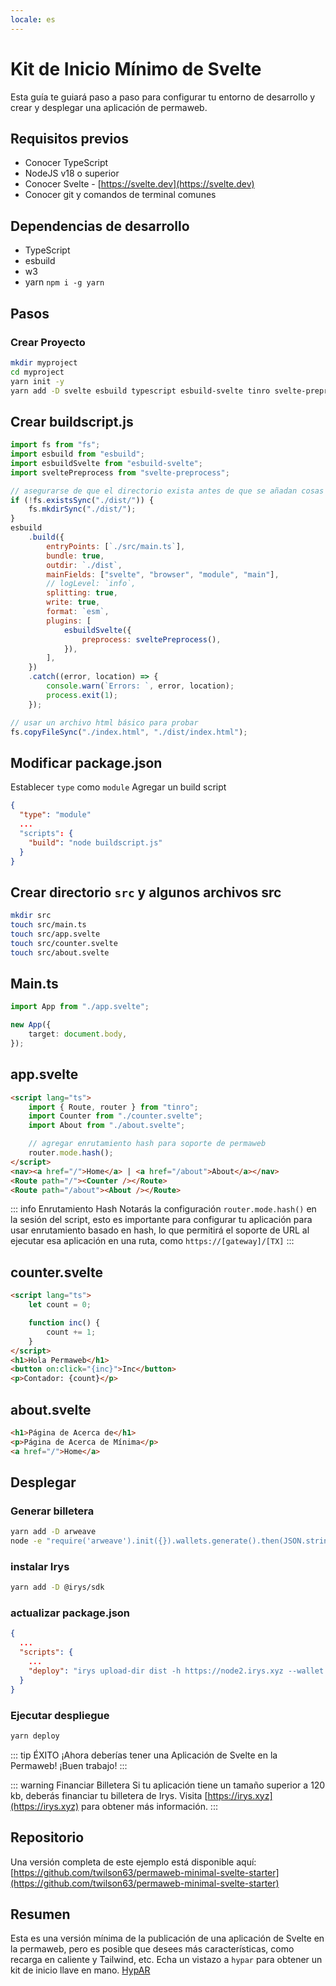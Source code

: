 ```yaml
---
locale: es
---
```


# Kit de Inicio Mínimo de Svelte

Esta guía te guiará paso a paso para configurar tu entorno de desarrollo y crear y desplegar una aplicación de permaweb.

## Requisitos previos

-   Conocer TypeScript
-   NodeJS v18 o superior
-   Conocer Svelte - [https://svelte.dev](https://svelte.dev)
-   Conocer git y comandos de terminal comunes

## Dependencias de desarrollo

-   TypeScript
-   esbuild
-   w3
-   yarn `npm i -g yarn`

## Pasos

### Crear Proyecto

```sh
mkdir myproject
cd myproject
yarn init -y
yarn add -D svelte esbuild typescript esbuild-svelte tinro svelte-preprocess
```

## Crear buildscript.js

```js
import fs from "fs";
import esbuild from "esbuild";
import esbuildSvelte from "esbuild-svelte";
import sveltePreprocess from "svelte-preprocess";

// asegurarse de que el directorio exista antes de que se añadan cosas a él
if (!fs.existsSync("./dist/")) {
	fs.mkdirSync("./dist/");
}
esbuild
	.build({
		entryPoints: [`./src/main.ts`],
		bundle: true,
		outdir: `./dist`,
		mainFields: ["svelte", "browser", "module", "main"],
		// logLevel: `info`,
		splitting: true,
		write: true,
		format: `esm`,
		plugins: [
			esbuildSvelte({
				preprocess: sveltePreprocess(),
			}),
		],
	})
	.catch((error, location) => {
		console.warn(`Errors: `, error, location);
		process.exit(1);
	});

// usar un archivo html básico para probar
fs.copyFileSync("./index.html", "./dist/index.html");
```

## Modificar package.json

Establecer `type` como `module`
Agregar un build script

```json
{
  "type": "module"
  ...
  "scripts": {
    "build": "node buildscript.js"
  }
}
```

## Crear directorio `src` y algunos archivos src

```sh
mkdir src
touch src/main.ts
touch src/app.svelte
touch src/counter.svelte
touch src/about.svelte
```

## Main.ts

```ts
import App from "./app.svelte";

new App({
	target: document.body,
});
```

## app.svelte

```html
<script lang="ts">
	import { Route, router } from "tinro";
	import Counter from "./counter.svelte";
	import About from "./about.svelte";

	// agregar enrutamiento hash para soporte de permaweb
	router.mode.hash();
</script>
<nav><a href="/">Home</a> | <a href="/about">About</a></nav>
<Route path="/"><Counter /></Route>
<Route path="/about"><About /></Route>
```

::: info Enrutamiento Hash
Notarás la configuración `router.mode.hash()` en la sesión del script, esto es importante para configurar tu aplicación para usar enrutamiento basado en hash, lo que permitirá el soporte de URL al ejecutar esa aplicación en una ruta, como `https://[gateway]/[TX]`
:::

## counter.svelte

```html
<script lang="ts">
	let count = 0;

	function inc() {
		count += 1;
	}
</script>
<h1>Hola Permaweb</h1>
<button on:click="{inc}">Inc</button>
<p>Contador: {count}</p>
```

## about.svelte

```html
<h1>Página de Acerca de</h1>
<p>Página de Acerca de Mínima</p>
<a href="/">Home</a>
```

## Desplegar

### Generar billetera

```sh
yarn add -D arweave
node -e "require('arweave').init({}).wallets.generate().then(JSON.stringify).then(console.log.bind(console))" > wallet.json
```

### instalar Irys

```sh
yarn add -D @irys/sdk
```

### actualizar package.json

```json
{
  ...
  "scripts": {
    ...
    "deploy": "irys upload-dir dist -h https://node2.irys.xyz --wallet ./wallet.json -c arweave --index-file index.html --no-confirmation"
  }
}
```

### Ejecutar despliegue

```sh
yarn deploy
```

::: tip ÉXITO
¡Ahora deberías tener una Aplicación de Svelte en la Permaweb! ¡Buen trabajo!
:::

::: warning Financiar Billetera
Si tu aplicación tiene un tamaño superior a 120 kb, deberás financiar tu billetera de Irys. Visita [https://irys.xyz](https://irys.xyz) para obtener más información.
:::

## Repositorio

Una versión completa de este ejemplo está disponible aquí: [https://github.com/twilson63/permaweb-minimal-svelte-starter](https://github.com/twilson63/permaweb-minimal-svelte-starter)

## Resumen

Esta es una versión mínima de la publicación de una aplicación de Svelte en la permaweb, pero es posible que desees más características, como recarga en caliente y Tailwind, etc. Echa un vistazo a `hypar` para obtener un kit de inicio llave en mano. [HypAR](https://github.com/twilson63/hypar)
